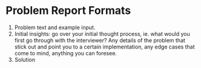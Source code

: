 # Problem Report Formats

1. Problem text and example input.
2. Initial insights: go over your initial thought process, ie. what would you first go through with the interviewer? Any details of the problem that stick out and point you to a certain implementation, any edge cases that come to mind, anything you can foresee.
3. Solution